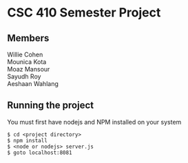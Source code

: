 # CSC 410 Semester Project

## Members

Willie Cohen  
Mounica Kota  
Moaz Mansour  
Sayudh Roy  
Aeshaan Wahlang  

## Running the project

You must first have nodejs and NPM installed on your system

```
$ cd <project directory>  
$ npm install  
$ <node or nodejs> server.js   
$ goto localhost:8081
```
